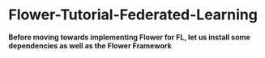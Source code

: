 # Flower-Tutorial-Federated-Learning

**Before moving towards implementing Flower for FL, let us install some dependencies as well as the Flower Framework**

